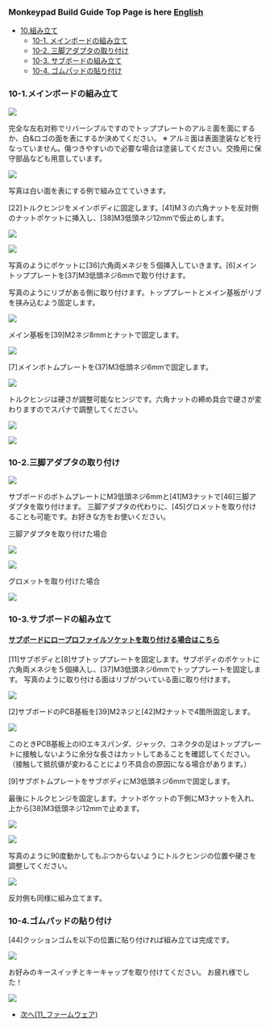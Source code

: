 ### Monkeypad Build Guide Top Page is here [English](01_build_guide.md)

  - [10.組み立て](10_組み立て.md)
    - [10-1. メインボードの組み立て](#10-1メインボードの組み立て)
    - [10-2. 三脚アダプタの取り付け](#10-2三脚アダプタの取り付け)
    - [10-3. サブボードの組み立て](#10-3サブボードの組み立て)
    - [10-4. ゴムパッドの貼り付け](#10-4ゴムパッドの貼り付け)

### 10-1.メインボードの組み立て

![](../images/10/monkeypad_10_01.jpeg)

完全な左右対称でリバーシブルですのでトッププレートのアルミ面を面にするか、白&ロゴの面を表にするか決めてください。
※ アルミ面は表面塗装などを行なっていません。傷つきやすいので必要な場合は塗装してください。交換用に保守部品なども用意しています。

![](../images/10/monkeypad_10_02.jpeg)

写真は白い面を表にする例で組み立てていきます。

[22]トルクヒンジをメインボディに固定します。[41]M３の六角ナットを反対側のナットポケットに挿入し、[38]M3低頭ネジ12mmで仮止めします。

![](../images/10/monkeypad_10_03.jpeg)

![](../images/10/monkeypad_10_04.jpeg)


写真のようにポケットに[36]六角両メネジを５個挿入していきます。[6]メイントッププレートを[37]M3低頭ネジ6mmで取り付けます。

写真のようにリブがある側に取り付けます。トッププレートとメイン基板がリブを挟み込むよう固定します。

![](../images/10/monkeypad_10_05.jpeg)

メイン基板を[39]M2ネジ8mmとナットで固定します。

![](../images/10/monkeypad_10_06.jpeg)

[7]メインボトムプレートを(37)M3低頭ネジ6mmで固定します。

![](../images/10/monkeypad_10_07.jpeg)

トルクヒンジは硬さが調整可能なヒンジです。六角ナットの締め具合で硬さが変わりますのでスパナで調整してください。

![](../images/10/monkeypad_10_08.jpeg)

![](../images/10/monkeypad_10_08.jpeg)

### 10-2.三脚アダプタの取り付け

![](../images/10/monkeypad_10_10.jpeg)

サブボードのボトムプレートにM3低頭ネジ6mmと[41]M3ナットで[46]三脚アダプタを取り付けます。
三脚アダプタの代わりに、[45]グロメットを取り付けることも可能です。お好きな方をお使いください。

三脚アダプタを取り付けた場合

![](../images/10/monkeypad_10_11.jpeg)

![](../images/10/monkeypad_10_12.jpeg)

グロメットを取り付けた場合

![](../images/10/monkeypad_10_13.jpeg)

### 10-3.サブボードの組み立て

#### [サブボードにロープロファイルソケットを取り付ける場合はこちら](../low_profile/10_組み立て_ロープロ.md)

[11]サブボディと[8]サブトッププレートを固定します。サブボディのポケットに六角両メネジを５個挿入し、[37]M3低頭ネジ6mmでトッププレートを固定します。
写真のように取り付ける面はリブがついている面に取り付けます。

![](../images/10/monkeypad_10_14.jpeg)

[2]サブボードのPCB基板を[39]M2ネジと[42]M2ナットで4箇所固定します。

![](../images/10/monkeypad_10_15.jpeg)

このときPCB基板上のIOエキスパンダ、ジャック、コネクタの足はトッププレートに接触しないように余分な長さはカットしてあることを確認してください。（接触して抵抗値が変わることにより不具合の原因になる場合があります。）

[9]サブボトムプレートをサブボディにM3低頭ネジ6mmで固定します。

最後にトルクヒンジを固定します。ナットポケットの下側にM3ナットを入れ、上から[38]M3低頭ネジ12mmで止めます。

![](../images/10/monkeypad_10_16.jpeg)

![](../images/10/monkeypad_10_17.jpeg)

写真のように90度動かしてもぶつからないようにトルクヒンジの位置や硬さを調整してください。

![](../images/10/monkeypad_10_18.jpeg)

反対側も同様に組み立てます。

### 10-4.ゴムパッドの貼り付け

[44]クッションゴムを以下の位置に貼り付ければ組み立ては完成です。

![](../images/10/monkeypad_10_19.jpeg)

お好みのキースイッチとキーキャップを取り付けてください。
お疲れ様でした！

![](../images/10/monkeypad_10_20.jpeg)

  - [次へ(11_ファームウェア)](11_ファームウェア.md)